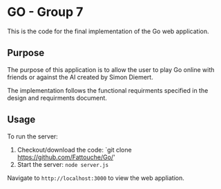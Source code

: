# GO - Group 7

This is the code for the final implementation of the Go web application.

## Purpose

The purpose of this application is to allow the user to play Go online with friends or against the AI created by Simon Diemert.

The implementation follows the functional requirments specified in the design and requirments document.

## Usage

To run the server: 

1. Checkout/download the code: `git clone https://github.com/Fattouche/Go/'
2. Start the server: `node server.js`

Navigate to `http://localhost:3000` to view the web appliation.
